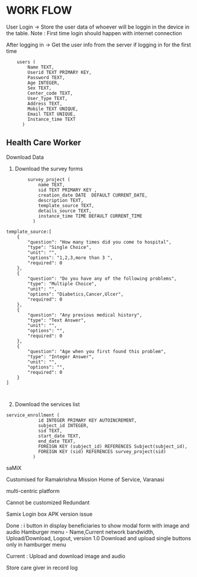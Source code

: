 # WORK FLOW

User Login 
-> Store the user data of whoever will be loggin in the device in the table.
Note : First time login should happen with internet connection

After logging in 
-> Get the user info from the server if logging in for the first time

```
    users (
        Name TEXT,
        Userid TEXT PRIMARY KEY,
        Password TEXT,
        Age INTEGER,
        Sex TEXT,
        Center_code TEXT,
        User_Type TEXT,
        Address TEXT,
        Mobile TEXT UNIQUE,
        Email TEXT UNIQUE,
        Instance_time TEXT
      )
```
Health Care Worker
--
Download Data

1. Download the survey forms

```
        survey_project (
            name TEXT,
            sid TEXT PRIMARY KEY ,
            creation_date DATE  DEFAULT CURRENT_DATE,
            description TEXT,
            template_source TEXT,
            details_source TEXT,
            instance_time TIME DEFAULT CURRENT_TIME
          )

template_source:[
    {
        "question": "How many times did you come to hospital",
        "type": "Single Choice",
        "unit": "",
        "options": "1,2,3,more than 3 ",
        "required": 0
    },
    {
        "question": "Do you have any of the following problems",
        "type": "Multiple Choice",
        "unit": "",
        "options": "Diabetics,Cancer,Ulcer",
        "required": 0
    },
    {
        "question": "Any previous medical history",
        "type": "Text Answer",
        "unit": "",
        "options": "",
        "required": 0
    },
    {
        "question": "Age when you first found this problem",
        "type": "Integer Answer",
        "unit": "",
        "options": "",
        "required": 0
    }
]



```
2. Download the services list
```
service_enrollment (
            id INTEGER PRIMARY KEY AUTOINCREMENT,
            subject_id INTEGER,
            sid TEXT,
            start_date TEXT,
            end_date TEXT,
            FOREIGN KEY (subject_id) REFERENCES Subject(subject_id),
            FOREIGN KEY (sid) REFERENCES survey_project(sid)
          )
```





saMiX

Customised for Ramakrishna Mission Home of Service, Varanasi

multi-centric platform

<!-- Each center has seperate license -->

Cannot be customized
Redundant

Samix Login box
APK version issue

Done :
i button in display beneficiaries to show modal form with image and audio
Hamburger menu - Name,Current network bandwidth, Upload/Download, Logout, version 1.0
Download and upload single buttons only in hamburger menu

Current : 
Upload and download image and audio

Store care giver in record log
